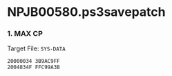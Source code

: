 # NPJB00580.ps3savepatch

### 1. MAX CP

Target File: `SYS-DATA`

```
20000034 3B9AC9FF
2004834F FFC99A3B
```

